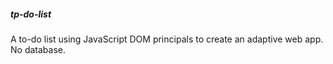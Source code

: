 ##### tp-do-list
A to-do list using JavaScript DOM principals to create an adaptive web app. No database.
